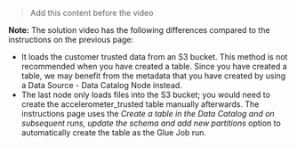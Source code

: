 > Add this content before the video

**Note:** The solution video has the following differences compared to the instructions on the previous page:

- It loads the customer trusted data from an S3 bucket. This method is not recommended when you have created a table. Since you have created a table, we may benefit from the metadata that you have created by using a Data Source - Data Catalog Node instead.
- The last node only loads files into the S3 bucket; you would need to create the accelerometer_trusted table manually afterwards. The instructions page uses the *Create a table in the Data Catalog and on subsequent runs, update the schema and add new partitions* option to automatically create the table as the Glue Job run.
